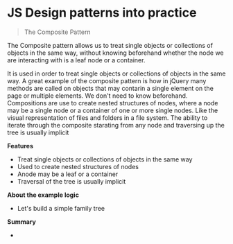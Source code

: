 # JS Design patterns into practice

> The Composite Pattern

The Composite pattern allows us to treat single objects or collections of objects in the same way, without knowing beforehand whether the node we are interacting with is a leaf node or a container.

It is used in order to treat single objects or collections of objects in the same way. A great example of the composite pattern is how in jQuery many methods are called on objects that may contarin a single element on the page or multiple elements. We don't need to know beforehand.
Compositions are use to create nested structures of nodes, where a node may be a single node or a container of one or more single nodes. Like the visual representation of files and folders in a file system. The ability to iterate through the composite starating from any node and traversing up the tree is usually implicit

**Features**

* Treat single objects or collections of objects in the same way
* Used to create nested structures of nodes
* Anode may be a leaf or a container
* Traversal of the tree is usually implicit 


**About the example logic**

* Let's build a simple family tree

**Summary**

* 
